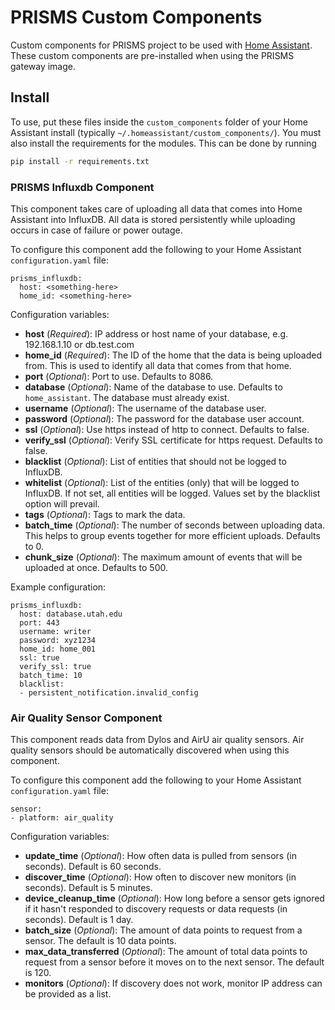 # PRISMS Custom Components

Custom components for PRISMS project to be used with [Home Assistant](https://home-assistant.io). These custom components are pre-installed when using the PRISMS gateway image.

## Install

To use, put these files inside the `custom_components` folder of your Home Assistant install (typically `~/.homeassistant/custom_components/`). You must also install the requirements for the modules. This can be done by running

```bash
pip install -r requirements.txt
```

### PRISMS Influxdb Component

This component takes care of uploading all data that comes into Home Assistant into InfluxDB. All data is stored persistently while uploading occurs in case of failure or power outage.

To configure this component add the following to your Home Assistant `configuration.yaml` file:

```
prisms_influxdb:
  host: <something-here>
  home_id: <something-here>
```

Configuration variables:

- **host** (_Required_): IP address or host name of your database, e.g. 192.168.1.10 or db.test.com
- **home_id** (_Required_): The ID of the home that the data is being uploaded from. This is used to identify all data that comes from that home.
- **port** (_Optional_): Port to use. Defaults to 8086.
- **database** (_Optional_): Name of the database to use. Defaults to `home_assistant`. The database must already exist.
- **username** (_Optional_): The username of the database user.
- **password** (_Optional_): The password for the database user account.
- **ssl** (_Optional_): Use https instead of http to connect. Defaults to false.
- **verify_ssl** (_Optional_): Verify SSL certificate for https request. Defaults to false.
- **blacklist** (_Optional_): List of entities that should not be logged to InfluxDB.
- **whitelist** (_Optional_): List of the entities (only) that will be logged to InfluxDB. If not set, all entities will be logged. Values set by the blacklist option will prevail.
- **tags** (_Optional_): Tags to mark the data.
- **batch_time** (_Optional_): The number of seconds between uploading data. This helps to group events together for more efficient uploads. Defaults to 0.
- **chunk_size** (_Optional_): The maximum amount of events that will be uploaded at once. Defaults to 500.

Example configuration:

```
prisms_influxdb:
  host: database.utah.edu
  port: 443
  username: writer
  password: xyz1234
  home_id: home_001
  ssl: true
  verify_ssl: true
  batch_time: 10
  blacklist:
  - persistent_notification.invalid_config
```

### Air Quality Sensor Component

This component reads data from Dylos and AirU air quality sensors. Air quality sensors should be automatically discovered when using this component.

To configure this component add the following to your Home Assistant `configuration.yaml` file:

```
sensor:
- platform: air_quality
```

Configuration variables:

- **update_time** (_Optional_): How often data is pulled from sensors (in seconds). Default is 60 seconds.
- **discover_time** (_Optional_): How often to discover new monitors (in seconds). Default is 5 minutes.
- **device_cleanup_time** (_Optional_): How long before a sensor gets ignored if it hasn't responded to discovery requests or data requests (in seconds). Default is 1 day.
- **batch_size** (_Optional_): The amount of data points to request from a sensor. The default is 10 data points.
- **max_data_transferred** (_Optional_): The amount of total data points to request from a sensor before it moves on to the next sensor. The default is 120.
- **monitors** (_Optional_): If discovery does not work, monitor IP address can be provided as a list.
